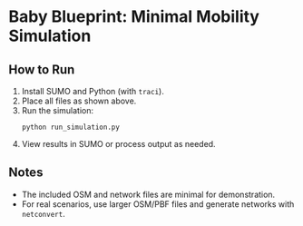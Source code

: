 # Baby Blueprint: Minimal Mobility Simulation

## How to Run

1. Install SUMO and Python (with `traci`).
2. Place all files as shown above.
3. Run the simulation:
   ```
   python run_simulation.py
   ```
4. View results in SUMO or process output as needed.

## Notes

- The included OSM and network files are minimal for demonstration.
- For real scenarios, use larger OSM/PBF files and generate networks with `netconvert`.
